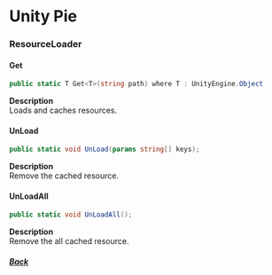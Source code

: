 # Unity Pie

### ResourceLoader
#### Get
``` cs
public static T Get<T>(string path) where T : UnityEngine.Object
```
**Description**  
Loads and caches resources.   
   
#### UnLoad
``` cs
public static void UnLoad(params string[] keys);
```
**Description**  
Remove the cached resource.  
  
#### UnLoadAll
``` cs
public static void UnLoadAll();
```
**Description**  
Remove the all cached resource.  
  
##### [Back](index.html)